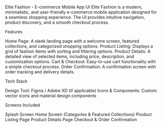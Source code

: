 Elite Fashion - E-commerce Mobile App UI
Elite Fashion is a modern, minimalistic, and user-friendly e-commerce mobile application designed for a seamless shopping experience. 
The UI provides intuitive navigation, product discovery, and a smooth checkout process.

Features

Home Page: A sleek landing page with a welcome screen, featured collections, 
and categorized shopping options.
Product Listing: Displays a grid of fashion items with sorting and filtering options.
Product Details: A detailed view of selected items, including price, description, 
and customization options.
Cart & Checkout: Easy-to-use cart functionality with a simple checkout process.
Order Confirmation: A confirmation screen with order tracking and delivery details.



Tech Stack

Design Tool: Figma / Adobe XD (if applicable)
Icons & Components: Custom vector icons and material design components


Screens Included

Splash Screen
Home Screen (Categories & Featured Collections)
Product Listing Page
Product Details Page
Checkout & Order Confirmation
